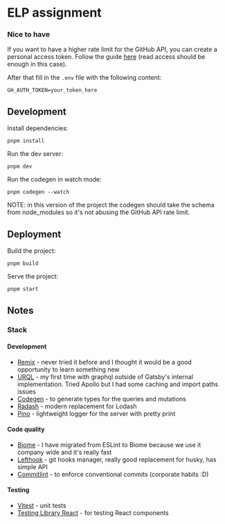 # ELP assignment

### Nice to have

If you want to have a higher rate limit for the GitHub API, you can create a personal access token. Follow the guide [here](https://docs.github.com/en/authentication/keeping-your-account-and-data-secure/managing-your-personal-access-tokens) (read access should be enough in this case).

After that fill in the `.env` file with the following content:

```shellscript
GH_AUTH_TOKEN=your_token_here
```

## Development

Install dependencies:

```shellscript
pnpm install
```

Run the dev server:

```shellscript
pnpm dev
```

Run the codegen in watch mode:

```shellscript
pnpm codegen --watch
```

NOTE: in this version of the project the codegen should take the schema from node_modules so it's not abusing the GitHub API rate limit.

## Deployment

Build the project:

```shellscript
pnpm build
```

Serve the project:

```shellscript
pnpm start
```

## Notes

### Stack

#### Development

- [Remix](https://remix.run/) - never tried it before and I thought it would be a good opportunity to learn something new
- [URQL](https://github.com/urql-graphql/urql) - my first time with graphql outside of Gatsby's internal implementation. Tried Apollo but I had some caching and import paths issues
- [Codegen](https://graphql-code-generator.com/) - to generate types for the queries and mutations
- [Radash](https://github.com/sodiray/radash) - modern replacement for Lodash
- [Pino](https://github.com/pinojs/pino) - lightweight logger for the server with pretty print

#### Code quality

- [Biome](https://biome.sh/) - I have migrated from ESLint to Biome because we use it company wide and it's really fast
- [Lefthook](https://github.com/evilmartians/lefthook) - git hooks manager, really good replacement for husky, has simple API
- [Commitlint](https://commitlint.js.org/) - to enforce conventional commits (corporate habits :D)

#### Testing

- [Vitest](https://vitest.dev/) - unit tests
- [Testing Library React](https://testing-library.com/docs/react-testing-library/intro/) - for testing React components
